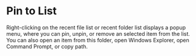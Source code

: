 # Pin to List

Right-clicking on the recent file list or recent folder list displays a popup menu, where you can pin, unpin, or remove an selected item from the list. You can also open an item from this folder, open Windows Explorer, open Command Prompt, or copy path.